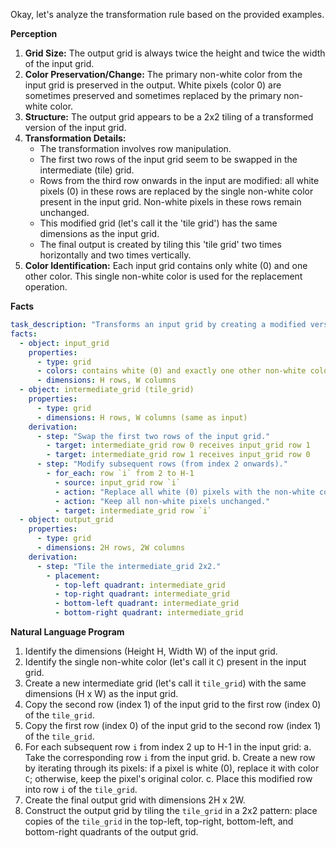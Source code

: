Okay, let's analyze the transformation rule based on the provided examples.

**Perception**

1.  **Grid Size:** The output grid is always twice the height and twice the width of the input grid.
2.  **Color Preservation/Change:** The primary non-white color from the input grid is preserved in the output. White pixels (color 0) are sometimes preserved and sometimes replaced by the primary non-white color.
3.  **Structure:** The output grid appears to be a 2x2 tiling of a transformed version of the input grid.
4.  **Transformation Details:**
    *   The transformation involves row manipulation.
    *   The first two rows of the input grid seem to be swapped in the intermediate (tile) grid.
    *   Rows from the third row onwards in the input are modified: all white pixels (0) in these rows are replaced by the single non-white color present in the input grid. Non-white pixels in these rows remain unchanged.
    *   This modified grid (let's call it the 'tile grid') has the same dimensions as the input grid.
    *   The final output is created by tiling this 'tile grid' two times horizontally and two times vertically.
5.  **Color Identification:** Each input grid contains only white (0) and one other color. This single non-white color is used for the replacement operation.

**Facts**


```yaml
task_description: "Transforms an input grid by creating a modified version and tiling it 2x2."
facts:
  - object: input_grid
    properties:
      - type: grid
      - colors: contains white (0) and exactly one other non-white color (C)
      - dimensions: H rows, W columns
  - object: intermediate_grid (tile_grid)
    properties:
      - type: grid
      - dimensions: H rows, W columns (same as input)
    derivation:
      - step: "Swap the first two rows of the input grid."
        - target: intermediate_grid row 0 receives input_grid row 1
        - target: intermediate_grid row 1 receives input_grid row 0
      - step: "Modify subsequent rows (from index 2 onwards)."
        - for_each: row `i` from 2 to H-1
          - source: input_grid row `i`
          - action: "Replace all white (0) pixels with the non-white color C."
          - action: "Keep all non-white pixels unchanged."
          - target: intermediate_grid row `i`
  - object: output_grid
    properties:
      - type: grid
      - dimensions: 2H rows, 2W columns
    derivation:
      - step: "Tile the intermediate_grid 2x2."
        - placement:
          - top-left quadrant: intermediate_grid
          - top-right quadrant: intermediate_grid
          - bottom-left quadrant: intermediate_grid
          - bottom-right quadrant: intermediate_grid
```


**Natural Language Program**

1.  Identify the dimensions (Height H, Width W) of the input grid.
2.  Identify the single non-white color (let's call it `C`) present in the input grid.
3.  Create a new intermediate grid (let's call it `tile_grid`) with the same dimensions (H x W) as the input grid.
4.  Copy the second row (index 1) of the input grid to the first row (index 0) of the `tile_grid`.
5.  Copy the first row (index 0) of the input grid to the second row (index 1) of the `tile_grid`.
6.  For each subsequent row `i` from index 2 up to H-1 in the input grid:
    a.  Take the corresponding row `i` from the input grid.
    b.  Create a new row by iterating through its pixels: if a pixel is white (0), replace it with color `C`; otherwise, keep the pixel's original color.
    c.  Place this modified row into row `i` of the `tile_grid`.
7.  Create the final output grid with dimensions 2H x 2W.
8.  Construct the output grid by tiling the `tile_grid` in a 2x2 pattern: place copies of the `tile_grid` in the top-left, top-right, bottom-left, and bottom-right quadrants of the output grid.